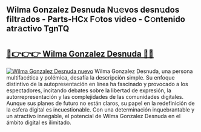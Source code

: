 ## Wilma Gonzalez Desnuda N𝚞𝚎vos desn𝚞dos filtr𝚊dos - Parts-HCx F𝚘tos vid𝚎o - C𝚘ntenido atr𝚊ctivo TgnTQ

# <h2><a href="http://mbbhab.tromn.icu/?c=Wilma+Gonzalez+Desnuda">🔗👉👉👉 Wilma Gonzalez Desnuda 🔗🔗</a></h2>

[![Wilma Gonzalez Desnuda nuevo](https://i.imgur.com/pEAQMta.gif)](http://mbbhab.tromn.icu/?c=Wilma+Gonzalez+Desnuda)
Wilma Gonzalez Desnuda, una persona multifacética y polémica, desafía la descripción simple. Su enfoque distintivo de la autopresentación en línea ha fascinado y provocado a los espectadores, incitando debates sobre la libertad de expresión, la autorrepresentación y las complejidades de las comunidades digitales. Aunque sus planes de futuro no están claros, su papel en la redefinición de la esfera digital es incuestionable. Con una determinación inquebrantable y un atractivo innegable, el potencial de Wilma Gonzalez Desnuda en el ámbito digital es ilimitado.
